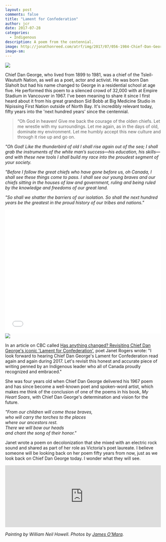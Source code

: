 ```yaml
---
layout: post
comments: false
title: "Lament for Confederation"
author: jcr
date: 2017-07-28
categories:
  - Indigenous
description: A poem from the centennial.
image: http://jonathonreed.com/atrf/img/2017/07/056-1984-Chief-Dan-George.jpg
image-sm:
---
```


<img src="http://jonathonreed.com/atrf/img/2017/07/Rita-Joe-world-premiere-program-notes-Chief-Dan-George.jpg">

Chief Dan George, who lived from 1899 to 1981, was a chief of the Tsleil-Waututh Nation, as well as a poet, actor and activist. He was born Dan Slaholt but had his name changed to George in a residential school at age five. He performed this poem to a silenced crowd of 32,000 with at Empire Stadium in Vancouver in 1967. I've been meaning to share it since I first heard about it from his great grandson Sid Bobb at Big Medicine Studio in Nipissing First Nation outside of North Bay. It's incredibly relevant today, fifty years into the 'next hundred years' since the centennial.

<blockquote>&ldquo;Oh God in heaven! Give me back the courage of the olden chiefs. Let me wrestle with my surroundings. Let me again, as in the days of old, dominate my environment. Let me humbly accept this new culture and through it rise up and go on.</blockquote>

<i>"Oh God! Like the thunderbird of old I shall rise again out of the sea; I shall grab the instruments of the white man’s success—his education, his skills—and with these new tools I shall build my race into the proudest segment of your society.</i>

<i>"Before I follow the great chiefs who have gone before us, oh Canada, I shall see these things come to pass. I shall see our young braves and our chiefs sitting in the houses of law and government, ruling and being ruled by the knowledge and freedoms of our great land.</i>

<i>"So shall we shatter the barriers of our isolation. So shall the next hundred years be the greatest in the proud history of our tribes and nations."</i>

<iframe src="//www.cbc.ca/i/caffeine/syndicate/?mediaId=936571971508" width="100%" height="400" frameborder="0" allowfullscreen style="padding:0"></iframe>

<img src="http://jonathonreed.com/atrf/img/2017/07/chief_dan_george_03.jpg">

In an article on CBC called <a href="http://www.cbc.ca/2017/has-anything-changed-revisiting-chief-dan-george-s-iconic-lament-for-confederation-1.4079657" target="blank">Has anything changed? Revisiting Chief Dan George's iconic 'Lament for Confederation'</a>, poet Janet Rogers wrote: "I look forward to hearing Chief Dan George's Lament for Confederation read again and again during 2017. Let's revisit this honest and accurate piece of writing penned by an Indigenous leader who all of Canada proudly recognized and embraced."

She was four years old when Chief Dan George delivered his 1967 poem and has since become a well-known poet and spoken-word artist, which makes me think of the conclusion of one of the poems in his book, <i>My Heart Soars</i>, with Chief Dan George's determination and vision for the future.

<i>"From our children will come those braves,<br>
who will carry the torches to the places<br>
where our ancestors rest.<br>
There we will bow our heads<br>
and chant the song of their honor."<br></i>

Janet wrote a poem on decolonization that she mixed with an electric rock sound and shared as part of her role as Victoria's poet laureate. I believe someone will be looking back on her poem fifty years from now, just as we look back on Chief Dan George today. I wonder what they will see.

<iframe width="100%" height="200" scrolling="no" frameborder="no" src="https://w.soundcloud.com/player/?url=https%3A//api.soundcloud.com/tracks/310695562&amp;auto_play=false&amp;hide_related=false&amp;show_comments=true&amp;show_user=true&amp;show_reposts=false&amp;visual=true"></iframe>

<i>Painting by William Neil Howell. Photos by <a href="http://www.jamesomara.com/portraits.php" target="blank">James O'Mara</a>.</i>